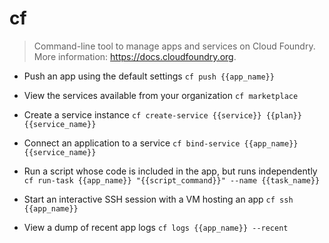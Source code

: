 # cf
> Command-line tool to manage apps and services on Cloud Foundry.
> More information: <https://docs.cloudfoundry.org>.

- Push an app using the default settings
`cf push {{app_name}}`

- View the services available from your organization
`cf marketplace`

- Create a service instance
`cf create-service {{service}} {{plan}} {{service_name}}`

- Connect an application to a service
`cf bind-service {{app_name}} {{service_name}}`

- Run a script whose code is included in the app, but runs independently
`cf run-task {{app_name}} "{{script_command}}" --name {{task_name}}`

- Start an interactive SSH session with a VM hosting an app
`cf ssh {{app_name}}`

- View a dump of recent app logs
`cf logs {{app_name}} --recent`
